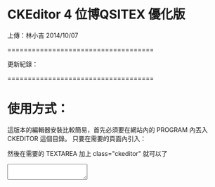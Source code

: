 CKEditor 4 位博QSITEX 優化版
====================================

上傳：林小吉 2014/10/07

====================================

更新紀錄：

====================================





使用方式：
====================================
這版本的編輯器安裝比較簡易，首先必須要在網站內的 PROGRAM 內丟入 CKEDITOR 這個目錄。
只要在需要的頁面內引入：

<script src="../ckeditor/ckeditor.js"></script>

然後在需要的 TEXTAREA 加上 class="ckeditor" 就可以了

<textarea class="ckeditor"  id="msg" name="msg" >



版本特色：
====================================

1.添加新細明體 / 微軟正黑體
2.字體大小 10/11/12/13/14/16/18/20/22/24
3.移除了內建圖片上傳以及部分功能



注意事項：
====================================





====================================


CKEDITOR 官網 DEMO

<A href="http://www.example.com/ckeditor/samples/index.html">http://www.example.com/ckeditor/samples/index.html</a>
